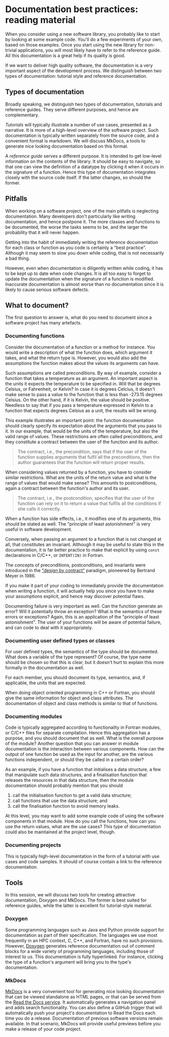 # Documentation best practices: reading material

When you consider using a new software library, you probably like to start by looking at some example code. You'll do a few experiments of your own, based on those examples.  Once you start using the new library for non-trivial applications, you will most likely have to refer to the reference guide.  All this documentation is a great help if its quality is good.

If we want to deliver high quality software, the documentation is a very important aspect of the development process.  We distinguish between two types of documentation: tutorial style and reference documentation.

## Types of documentation

Broadly speaking, we distinguish two types of documentation, tutorials and reference guides. They serve different purposes, and hence are complementary.

*Tutorials* will typically illustrate a number of use cases, presented as a narrative. It is more of a high-level overview of the software project. Such documentation is typically written separately from the source code, and a convenient format is markdown. We will discuss MkDocs, a tools to generate nice looking documentation based on this format.

A *reference guide* serves a different purpose. It is intended to get low-level information on the contents of the library. It should be easy to navigate, so that one can view the definition of a datatype by clicking it when it occurs in the signature of a function. Hence this type of documentation integrates closely with the source code itself. If the latter changes, so should the former.


## Pitfalls

When working on a software project, one of the main pitfalls is neglecting documentation. Many developers don't particularly like writing documentation, and hence postpone it. The more classes and functions to be documented, the worse the tasks seems to be, and the larger the probability that it will never happen.

Getting into the habit of immediately writing the reference documentation for each class or function as you code is certainly a "best practice". Although it may seem to slow you down while coding, that is not necessarily a bad thing.

However, even when documentation is diligently written while coding, it has to be kept up to date when code changes.  It is all too easy to forget to update the documentation when the signature of a function is modified. Inaccurate documentation is almost worse than no documentation since it is likely to cause serious software defects.


## What to document?

The first question to answer is, what do you need to document since a software project has many artefacts.

### Documenting functions

Consider the documentation of a function or a method for instance. You would write a description of what the function does, which argument it takes, and what the return type is. However, you would also add the assumptions the function makes about the values its arguments can have.

Such assumptions are called preconditions. By way of example, consider a function that takes a temperature as an argument. An important aspect is the units it expects the temperature to be specified in. Will that be degrees Celsius, or Fahrenheit, or Kelvin?  In case it is degrees Celcius, it doesn't make sense to pass a value to the function that is less than -273.15 degrees Celsius. On the other hand, if it is Kelvin, the value should be positive. Needless to say that if you pass a temperature expressed in Kelvin to a function that expects degrees Celsius as a unit, the results will be wrong.

This example illustrates an important point: the function documentation should clearly specify its expectation about the arguments that you pass to it. In our example, that would be the units of the temperature, but also the valid range of values. These restrictions are often called preconditions, and they constitute a contract between the user of the function and its author.

> The contract, i.e., the precondition, says that if the user of the function supplies arguments that fulfil all the preconditions, then the author guarantees that the function will return proper results.

When considering values returned by a function, you have to consider similar restrictions. What are the units of the return value and what is the range of values that would make sense? This amounts to postconditions, again a contract between the function's author and its user.

> The contract, i.e., the postcondition, specifies that the user of the function can rely on it to return a value that fulfils all the conditions if she calls it correctly.

When a function has side effects, i.e., it modifies one of its arguments, this should be stated as well.  The "principle of least astonishment" is very useful in software development.

Conversely, when passing an argument to a function that is not changed at all, that constitutes an invariant. Although it may be useful to state this in the documentation, it is far better practice to make that explicit by using `const` declarations in C/C++, or `INTENT(IN)` in Fortran.

The concepts of preconditions, postconditions, and invariants were introduced in the ["design by contract"](https://en.wikipedia.org/wiki/Design_by_contract) paradigm, pioneered by Bertrand Meyer in 1986.

If you make it part of your coding to immediately provide the documentation when writing a function, it will actually help you since you have to make your assumptions explicit, and hence may discover potential flaws.

Documenting failure is very important as well. Can the function generate an error? Will it potentially throw an exception? What is the semantics of these errors or exceptions?  Again, this is an application of the "principle of least astonishment". The user of your functions will be aware of potential failure, and can code to deal with it appropriately.


### Documenting user defined types or classes

For user defined types, the semantics of the type should be documented. What does a variable of the type represent? Of course, the type name should be chosen so that this is clear, but it doesn't hurt to explain this more formally in the documentation as well.

For each member, you should document its type, semantics, and, if applicable, the units that are expected.

When doing object oriented programming in C++ or Fortran, you should give the same information for object and class attributes.  The documentation of object and class methods is similar to that of functions.


### Documenting modules

Code is typically aggregated according to functionality in Fortran modules, or C/C++ files for separate compilation.  Hence this aggregation has a purpose, and you should document that as well. What is the overall purpose of the module? Another question that you can answer in module documentation is the interaction between various components. How can the output of one function be used as the input for another, are the various functions independent, or should they be called in a certain order?

As an example, if you have a function that initialises a data structure, a few that manipulate such data structures, and a finalisation function that releases the resources in that data structure, then the module documentation should probably mention that you should
  1. call the initialisation function to get a valid data structure;
  1. call functions that use the data structure; and
  1. call the finalisation function to avoid memory leaks.

At this level, you may want to add some example code of using the software components in that module. How do you call the functions, how can you use the return values, what are the use cases? This type of documentation could also be maintained at the project level, though.


### Documenting projects

This is typically high-level documentation in the form of a tutorial with use cases and code samples. It should of course contain a link to the reference documentation.


## Tools

In this session, we will discuss two tools for creating attractive documentation, Doxygen and MkDocs.  The former is best suited for reference guides, while the latter is excellent for tutorial-style material.



### Doxygen

Some programming languages such as Java and Python provide support for documentation as part of their specification. The languages we use most frequently in an HPC context, C, C++, and Fortran, have no such provisions. However, [Doxygen](http://www.doxygen.org/) generates reference documentation out of comment blocks for a wide variety of programming languages, including those of interest to us. This documentation is fully hyperlinked. For instance, clicking the type of a function's argument will bring you to the type's documentation.


### MkDocs

[MkDocs](http://www.mkdocs.org/) is a very convenient tool for generating nice looking documentation that can be viewed standalone as HTML pages, or that can be served from the [Read the Docs service](http://www.readthedocs.org/). It automatically generates a navigation panel and adds search functionality. You can also define a GitHub trigger that will automatically push your project's documentation to Read the Docs each time you do a release. Documentation of previous software versions remain available. In that scenario, MkDocs will provide useful previews before you make a release of your code project.
